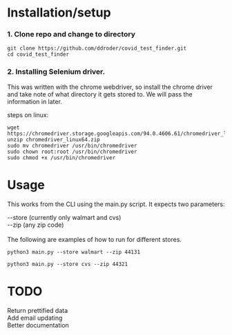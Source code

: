 # Installation/setup
### 1. Clone repo and change to directory
```
git clone https://github.com/ddroder/covid_test_finder.git
cd covid_test_finder
```
### 2. Installing Selenium driver.
This was written with the chrome webdriver, so install the chrome driver and take note of what directory it gets stored to. We will pass the information in later.

steps on linux:
```
wget https://chromedriver.storage.googleapis.com/94.0.4606.61/chromedriver_linux64.zip 
unzip chromedriver_linux64.zip 
sudo mv chromedriver /usr/bin/chromedriver 
sudo chown root:root /usr/bin/chromedriver 
sudo chmod +x /usr/bin/chromedriver 
```



# Usage
This works from the CLI using the main.py script. It expects two parameters:

--store (currently only walmart and cvs)
<br>--zip   (any zip code)<br>
<br>
The following are examples of how to run for different stores.

```
python3 main.py --store walmart --zip 44131
```

```
python3 main.py --store cvs --zip 44321
```


# TODO
Return prettified data 
<br>
Add email updating
<br>
Better documentation

